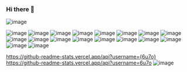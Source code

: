 ### Hi there 👋


![image](https://user-images.githubusercontent.com/92962445/177813481-314b6fd0-b3c4-4ed7-9989-57fd4974c650.png)

![image](https://user-images.githubusercontent.com/92962445/177813248-8b2c2516-eb10-45d2-a931-301417dcba1b.png)
![image](https://user-images.githubusercontent.com/92962445/177813612-9aab2af5-9dc4-49e0-a55d-f8fa6b1fb75a.png)
![image](https://user-images.githubusercontent.com/92962445/177813668-bf2ea642-3004-474e-aae3-c5dac4d26650.png)
![image](https://user-images.githubusercontent.com/92962445/177813709-6c23788d-bfcb-4022-bbf9-8e162cc7c009.png)
![image](https://user-images.githubusercontent.com/92962445/177813809-deffd537-4e1c-448b-b483-a201a701fefc.png)
![image](https://user-images.githubusercontent.com/92962445/177813849-b804b104-39d0-4926-8ce0-ee09ac3a07ae.png)
![image](https://user-images.githubusercontent.com/92962445/177813873-80dd1588-2f72-4fbd-8f85-6dcf494c5d1b.png)
![image](https://user-images.githubusercontent.com/92962445/177813912-3e9f6830-dccf-4758-9347-491c8f3e0613.png)
![image](https://user-images.githubusercontent.com/92962445/177813927-f66ca618-ebb6-46fa-a842-81321ca80321.png)
![image](https://user-images.githubusercontent.com/92962445/177814103-5b91d1b1-2050-49c7-b718-df7ae4cbbc26.png)
![image](https://user-images.githubusercontent.com/92962445/177814164-e7b635f0-43cb-43c6-bf2e-8e1955bb0e3d.png)
![image](https://user-images.githubusercontent.com/92962445/177814210-5346e0aa-387b-4133-81d6-3db155f60bd7.png)
![image](https://user-images.githubusercontent.com/92962445/177814234-d783b94c-ccc0-40c0-bda1-367c50f1873b.png)
![image](https://user-images.githubusercontent.com/92962445/177814301-2ba9c175-8f64-42be-ac26-9d46e1a165b7.png)
![image](https://user-images.githubusercontent.com/92962445/177814324-4be443e1-5534-4f9d-b783-d952e7ca3d3d.png)
![image](https://user-images.githubusercontent.com/92962445/177814561-8fb9e73b-d9ef-4119-aefd-df046c0d2de0.png)
![image](https://user-images.githubusercontent.com/92962445/177814607-34f43747-0ea9-46ba-b5d7-c02dbe71ac00.png)
![image](https://user-images.githubusercontent.com/92962445/177814860-5ad2e009-a7a4-4359-b503-2092217d6685.png)



https://github-readme-stats.vercel.app/api?username={6u7o}
https://github-readme-stats.vercel.app/api?username=6u7o
![image](https://user-images.githubusercontent.com/92962445/177814656-3399e3f0-eea8-44e2-97d2-0fb29bea087e.png)




<!--
**6u7o/6u7o** is a ✨ _special_ ✨ repository because its `README.md` (this file) appears on your GitHub profile.

Here are some ideas to get you started:

- 🔭 I’m currently working on ...
- 🌱 I’m currently learning ...
- 👯 I’m looking to collaborate on ...
- 🤔 I’m looking for help with ...
- 💬 Ask me about ...
- 📫 How to reach me: ...
- 😄 Pronouns: ...
- ⚡ Fun fact: ...
-->
